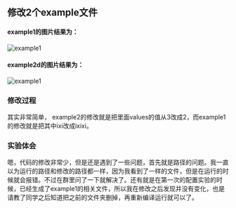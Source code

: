 ## 修改2个example文件
#### example1的图片结果为：
![example1](https://cl.ly/2z0R2I3D1S0s/example1.png)
#### example2d的图片结果为：
![example1](https://cl.ly/2z0R2I3D1S0s/example2.png)
### 修改过程
其实非常简单， example2的修改就是把里面values的值从3改成2，而example1的修改就是把其中ixi改成ixixi。
### 实验体会
嗯，代码的修改非常少，但是还是遇到了一些问题，首先就是路径的问题。我一直以为运行的路径和修改的路径都一样，因为我看到了一样的文件，但是在运行的时候就会报错。不过在群里问了一下就解决了。还有就是在第一次的配置实验的时候，已经生成了example1的相关文件，所以我在修改之后发现并没有变化，也是请教了同学之后知道把之前的文件夹删掉，再重新编译运行就可以了。
